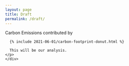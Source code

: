 ```yaml
---
layout: page
title: Draft
permalink: /draft/
---
```


<div class="posts">
  <article class="post">
    <div class="entry">
    <p>
      Carbon Emissions contributed by

      {% include 2021-06-01/carbon-footprint-donut.html %}

      This will be our analysis.
    </p>
    </div>

  </article>
</div>
